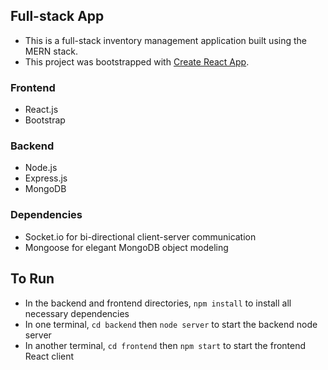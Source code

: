## Full-stack App
- This is a full-stack inventory management application built using the MERN stack.
- This project was bootstrapped with [Create React App](https://github.com/facebook/create-react-app).

### Frontend
- React.js
- Bootstrap

### Backend
- Node.js
- Express.js
- MongoDB

### Dependencies
- Socket.io for bi-directional client-server communication
- Mongoose for elegant MongoDB object modeling

## To Run
- In the backend and frontend directories, `npm install` to install all necessary dependencies
- In one terminal, `cd backend` then `node server` to start the backend node server
- In another terminal, `cd frontend` then `npm start` to start the frontend React client
